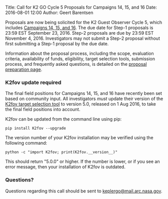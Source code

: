 Title: Call for K2 GO Cycle 5 Proposals for Campaigns 14, 15, and 16
Date: 2016-08-01 12:00
Author: Geert Barentsen

Proposals are now being solicited for the K2 Guest Observer Cycle 5,
which includes [Campaigns 14, 15, and 16](/k2-fields.html).
The due date for Step-1 proposals is 23:59 EST September 23, 2016.
Step-2 proposals are due by 23:59 EST November 4, 2016.
Investigators may not submit a Step-2 proposal without first submitting a Step-1 proposal by the due date.

Information about the proposal process, including the scope,
evaluation criteria, availability of funds, eligibility,
target selection tools, submission process, and frequently asked questions, is detailed on the [proposal preparation page](/k2-proposing-targets.html).


### K2fov update required

The final field positions for Campaigns 14, 15, and 16 have recently
been set based on community input.
All investigators *must* update their version of the
<a href="software.html#k2fov">K2fov target selection tool</a>
to version 5.0, released on 1 Aug 2016,
to take the final field positions into account. 

K2fov can be updated from the command line using pip:

    pip install K2fov --upgrade

The version number of your K2fov installation may be verified
using the following command:

    python -c "import K2fov; print(K2fov.__version__)"

This should return "5.0.0" or higher. If the number is lower,
or if you see an error message, then your installation of K2fov is outdated.


### Questions?

Questions regarding this call should be sent to <a href="keplergo@mail.arc.nasa.gov">keplergo@mail.arc.nasa.gov</a>.
